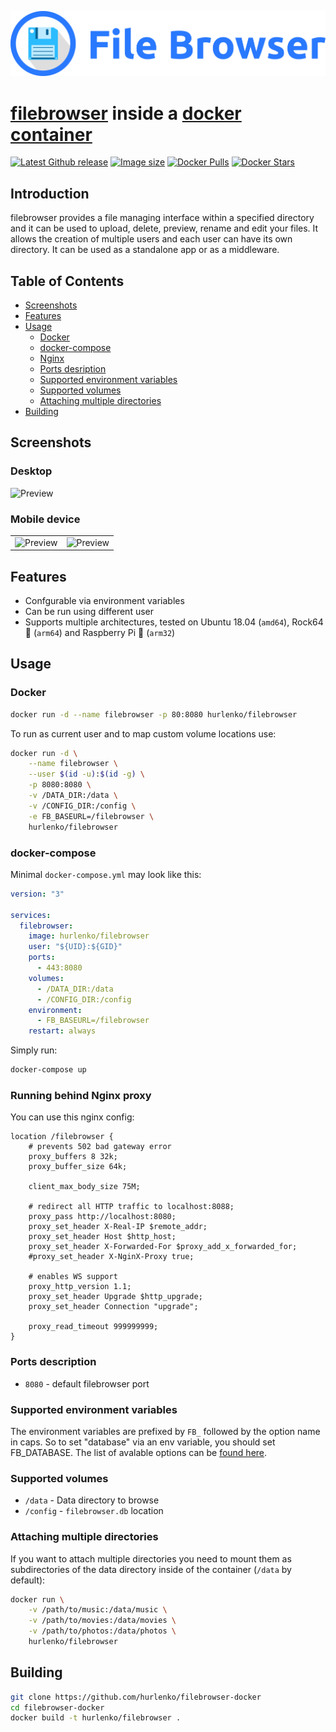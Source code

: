 <p align="center">
  <img src="https://raw.githubusercontent.com/filebrowser/logo/master/banner.png" width="550"/>
</p>

# [filebrowser](https://github.com/filebrowser/filebrowser) inside a [docker container](https://hub.docker.com/r/hurlenko/filebrowser)

[![Latest Github release](https://img.shields.io/github/release/hurlenko/filebrowser-docker.svg)](https://github.com/hurlenko/filebrowser-docker/releases/latest)
[![Image size](https://img.shields.io/docker/image-size/hurlenko/aria2-ariang/latest)](https://hub.docker.com/r/hurlenko/filebrowser)
[![Docker Pulls](https://img.shields.io/docker/pulls/hurlenko/filebrowser.svg)](https://hub.docker.com/r/hurlenko/filebrowser/)
[![Docker Stars](https://img.shields.io/docker/stars/hurlenko/filebrowser.svg)](https://hub.docker.com/r/hurlenko/filebrowser/)

## Introduction

filebrowser provides a file managing interface within a specified directory and it can be used to upload, delete, preview, rename and edit your files. It allows the creation of multiple users and each user can have its own directory. It can be used as a standalone app or as a middleware.

## Table of Contents

- [Screenshots](#screenshots)
- [Features](#features)
- [Usage](#usage)
  - [Docker](#docker)
  - [docker-compose](#docker-compose)
  - [Nginx](#running-behind-nginx-proxy)
  - [Ports desription](#ports-description)
  - [Supported environment variables](#supported-environment-variables)
  - [Supported volumes](#supported-volumes)
  - [Attaching multiple directories](#attaching-multiple-directories)
- [Building](#building)

## Screenshots

### Desktop

![Preview](https://user-images.githubusercontent.com/5447088/50716739-ebd26700-107a-11e9-9817-14230c53efd2.gif)

### Mobile device

| | |
|---|---|
![Preview](https://user-images.githubusercontent.com/18035960/67269128-c7873000-f4be-11e9-89be-1fe33c3e973c.png) | ![Preview](https://user-images.githubusercontent.com/18035960/67269151-d4a41f00-f4be-11e9-9b10-ec08c3a96692.png)

## Features

- Confgurable via environment variables
- Can be run using different user
- Supports multiple architectures, tested on Ubuntu 18.04 (`amd64`), Rock64 🍍 (`arm64`) and Raspberry Pi 🍓 (`arm32`)

## Usage

### Docker

```bash
docker run -d --name filebrowser -p 80:8080 hurlenko/filebrowser
```

To run as current user and to map custom volume locations use:

```bash
docker run -d \
    --name filebrowser \
    --user $(id -u):$(id -g) \
    -p 8080:8080 \
    -v /DATA_DIR:/data \
    -v /CONFIG_DIR:/config \
    -e FB_BASEURL=/filebrowser \
    hurlenko/filebrowser
```

### docker-compose

Minimal `docker-compose.yml` may look like this:

```yaml
version: "3"

services:
  filebrowser:
    image: hurlenko/filebrowser
    user: "${UID}:${GID}"
    ports:
      - 443:8080
    volumes:
      - /DATA_DIR:/data
      - /CONFIG_DIR:/config
    environment:
      - FB_BASEURL=/filebrowser
    restart: always
```

Simply run:

```bash
docker-compose up
```

### Running behind Nginx proxy

You can use this nginx config:

```nginx
location /filebrowser {
    # prevents 502 bad gateway error
    proxy_buffers 8 32k;
    proxy_buffer_size 64k;

    client_max_body_size 75M;

    # redirect all HTTP traffic to localhost:8088;
    proxy_pass http://localhost:8080;
    proxy_set_header X-Real-IP $remote_addr;
    proxy_set_header Host $http_host;
    proxy_set_header X-Forwarded-For $proxy_add_x_forwarded_for;
    #proxy_set_header X-NginX-Proxy true;

    # enables WS support
    proxy_http_version 1.1;
    proxy_set_header Upgrade $http_upgrade;
    proxy_set_header Connection "upgrade";

    proxy_read_timeout 999999999;
}
```

### Ports description

- `8080` - default filebrowser port

### Supported environment variables

The environment variables are prefixed by `FB_` followed by the option name in caps. So to set "database" via an env variable, you should set FB_DATABASE. The list of avalable options can be [found here](https://filebrowser.xyz/cli/filebrowser#options).

### Supported volumes

- `/data` - Data directory to browse
- `/config` - `filebrowser.db` location

### Attaching multiple directories

If you want to attach multiple directories you need to mount them as subdirectories of the data directory inside of the container (`/data` by default):

```bash
docker run \
    -v /path/to/music:/data/music \
    -v /path/to/movies:/data/movies \
    -v /path/to/photos:/data/photos \
    hurlenko/filebrowser
```

## Building

```bash
git clone https://github.com/hurlenko/filebrowser-docker
cd filebrowser-docker
docker build -t hurlenko/filebrowser .
```
